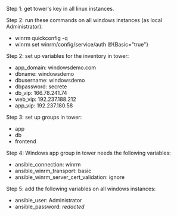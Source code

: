 Step 1: get tower's key in all linux instances.

Step 2: run these commands on all windows instances (as local Administrator):
- winrm quickconfig -q
- winrm set winrm/config/service/auth @{Basic="true"}

Step 2: set up variables for the inventory in tower:
- app_domain: windowsdemo.com
- dbname: windowsdemo
- dbusername: windowsdemo
- dbpassword: secrete
- db_vip: 166.78.241.74
- web_vip: 192.237.188.212
- app_vip: 192.237.180.58

Step 3: set up groups in tower:
- app
- db
- frontend

Step 4: Windows app group in tower needs the following variables:
- ansible_connection: winrm
- ansible_winrm_transport: basic
- ansible_winrm_server_cert_validation: ignore

Step 5: add the following variables on all windows instances:
- ansible_user: Administrator
- ansible_password: *redacted*
